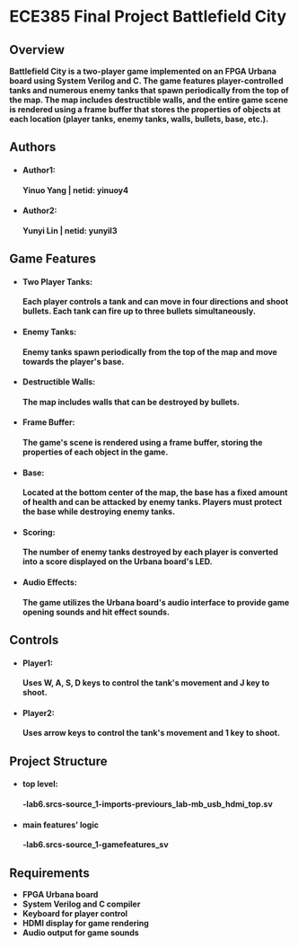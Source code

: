 # ECE385 Final Project Battlefield City
## Overview
  **Battlefield City is a two-player game implemented on an FPGA Urbana board using System Verilog and C. The game features player-controlled tanks and numerous enemy tanks that spawn periodically from the top of the map. The map includes destructible walls, and the entire game scene is rendered using a frame buffer that stores the properties of objects at each location (player tanks, enemy tanks, walls, bullets, base, etc.).**

## Authors
- #### Author1:
  **Yinuo Yang | netid: yinuoy4**
- #### Author2:
  **Yunyi Lin | netid: yunyil3**
## Game Features
- #### Two Player Tanks:
  **Each player controls a tank and can move in four directions and shoot bullets. Each tank can fire up to three bullets simultaneously.**
- #### Enemy Tanks:
  **Enemy tanks spawn periodically from the top of the map and move towards the player's base.**
- #### Destructible Walls:
  **The map includes walls that can be destroyed by bullets.**
- #### Frame Buffer:
  **The game's scene is rendered using a frame buffer, storing the properties of each object in the game.**
- #### Base:
  **Located at the bottom center of the map, the base has a fixed amount of health and can be attacked by enemy tanks. Players must protect the base while destroying enemy tanks.**
- #### Scoring:
  **The number of enemy tanks destroyed by each player is converted into a score displayed on the Urbana board's LED.**
- #### Audio Effects:
  **The game utilizes the Urbana board's audio interface to provide game opening sounds and hit effect sounds.**

## Controls
- #### Player1:
  **Uses W, A, S, D keys to control the tank's movement and J key to shoot.**
- #### Player2:
  **Uses arrow keys to control the tank's movement and 1 key to shoot.**

## Project Structure
- #### top level: 
  **-lab6.srcs-source_1-imports-previours_lab-mb_usb_hdmi_top.sv**
- #### main features' logic
  **-lab6.srcs-source_1-gamefeatures_sv**

## Requirements
- **FPGA Urbana board**
- **System Verilog and C compiler**
- **Keyboard for player control**
- **HDMI display for game rendering**
- **Audio output for game sounds**
